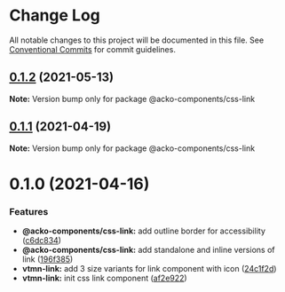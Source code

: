 # Change Log

All notable changes to this project will be documented in this file.
See [Conventional Commits](https://conventionalcommits.org) for commit guidelines.

## [0.1.2](https://github.com/Decathlon/vitamin-web/compare/@acko-components/css-link@0.1.1...@acko-components/css-link@0.1.2) (2021-05-13)

**Note:** Version bump only for package @acko-components/css-link





## [0.1.1](https://github.com/Decathlon/vitamin-web/compare/@acko-components/css-link@0.1.0...@acko-components/css-link@0.1.1) (2021-04-19)

**Note:** Version bump only for package @acko-components/css-link





# 0.1.0 (2021-04-16)


### Features

* **@acko-components/css-link:** add outline border for accessibility ([c6dc834](https://github.com/Decathlon/vitamin-web/commit/c6dc8349753883d12aa7d892bfcf50f2156d440f))
* **@acko-components/css-link:** add standalone and inline versions of link ([196f385](https://github.com/Decathlon/vitamin-web/commit/196f385eeaa563894967044862e7dfb37058b717))
* **vtmn-link:** add 3 size variants for link component with icon ([24c1f2d](https://github.com/Decathlon/vitamin-web/commit/24c1f2d8e89f6a8ec5dec520ccab113232dfb545))
* **vtmn-link:** init css link component ([af2e922](https://github.com/Decathlon/vitamin-web/commit/af2e92280f22267b23fda4ed0c0b13a767fcf83e))
